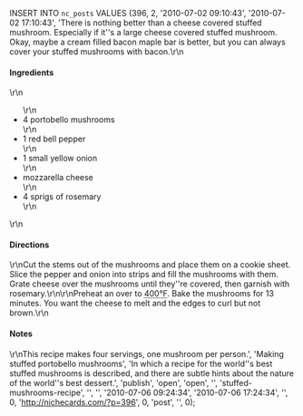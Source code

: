 INSERT INTO `nc_posts` VALUES (396, 2, '2010-07-02 09:10:43', '2010-07-02 
17:10:43', 'There is nothing better than a cheese covered stuffed mushroom. 
Especially if it''s a large cheese covered stuffed mushroom. Okay, maybe a 
cream filled bacon maple bar is better, but you can always cover your stuffed 
mushrooms with bacon.\r\n<h4>Ingredients</h4>\r\n<ul>\r\n	<li>4 
portobello mushrooms</li>\r\n	<li>1 red bell pepper</li>\r\n        <li>1 
small yellow onion</li>\r\n	<li>mozzarella cheese</li>\r\n        <li>4 
sprigs of rosemary</li>\r\n</ul>\r\n<h4>Directions</h4>\r\nCut the stems out of 
the mushrooms and place them on a cookie sheet. Slice the pepper and onion into 
strips and fill the mushrooms with them. Grate cheese over the mushrooms until 
they''re covered, then garnish with rosemary.\r\n\r\nPreheat an over to <abbr 
title="400 degrees Fahrenheit">400&deg;F</abbr>.  Bake the mushrooms for 13 
minutes. You want the cheese to melt and the edges to curl but not 
brown.\r\n<h4>Notes</h4>\r\nThis recipe makes four servings, one mushroom per 
person.', 'Making stuffed portobello mushrooms', 'In which a recipe for the 
world''s best stuffed mushrooms is described, and there are subtle hints about 
the nature of the world''s best dessert.', 'publish', 'open', 'open', '', 
'stuffed-mushrooms-recipe', '', '', '2010-07-06 09:24:34', '2010-07-06 
17:24:34', '', 0, 'http://nichecards.com/?p=396', 0, 'post', '', 0);
